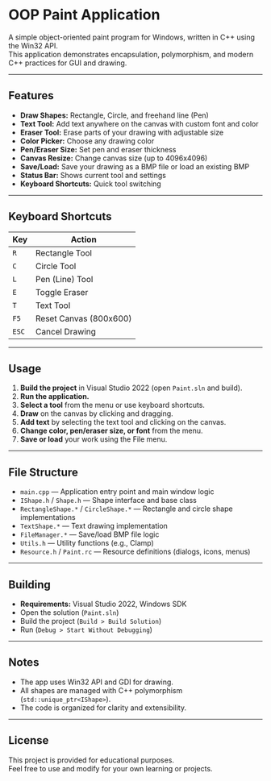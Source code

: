 # OOP Paint Application

A simple object-oriented paint program for Windows, written in C++ using the Win32 API.  
This application demonstrates encapsulation, polymorphism, and modern C++ practices for GUI and drawing.

---

## Features

- **Draw Shapes:** Rectangle, Circle, and freehand line (Pen)
- **Text Tool:** Add text anywhere on the canvas with custom font and color
- **Eraser Tool:** Erase parts of your drawing with adjustable size
- **Color Picker:** Choose any drawing color
- **Pen/Eraser Size:** Set pen and eraser thickness
- **Canvas Resize:** Change canvas size (up to 4096x4096)
- **Save/Load:** Save your drawing as a BMP file or load an existing BMP
- **Status Bar:** Shows current tool and settings
- **Keyboard Shortcuts:** Quick tool switching

---

## Keyboard Shortcuts

| Key         | Action                |
|-------------|-----------------------|
| `R`         | Rectangle Tool        |
| `C`         | Circle Tool           |
| `L`         | Pen (Line) Tool       |
| `E`         | Toggle Eraser         |
| `T`         | Text Tool             |
| `F5`        | Reset Canvas (800x600)|
| `ESC`       | Cancel Drawing        |

---

## Usage

1. **Build the project** in Visual Studio 2022 (open `Paint.sln` and build).
2. **Run the application.**
3. **Select a tool** from the menu or use keyboard shortcuts.
4. **Draw** on the canvas by clicking and dragging.
5. **Add text** by selecting the text tool and clicking on the canvas.
6. **Change color, pen/eraser size, or font** from the menu.
7. **Save or load** your work using the File menu.

---

## File Structure

- `main.cpp` — Application entry point and main window logic
- `IShape.h` / `Shape.h` — Shape interface and base class
- `RectangleShape.*` / `CircleShape.*` — Rectangle and circle shape implementations
- `TextShape.*` — Text drawing implementation
- `FileManager.*` — Save/load BMP file logic
- `Utils.h` — Utility functions (e.g., Clamp)
- `Resource.h` / `Paint.rc` — Resource definitions (dialogs, icons, menus)

---

## Building

- **Requirements:** Visual Studio 2022, Windows SDK
- Open the solution (`Paint.sln`)
- Build the project (`Build > Build Solution`)
- Run (`Debug > Start Without Debugging`)

---

## Notes

- The app uses Win32 API and GDI for drawing.
- All shapes are managed with C++ polymorphism (`std::unique_ptr<IShape>`).
- The code is organized for clarity and extensibility.

---

## License

This project is provided for educational purposes.  
Feel free to use and modify for your own learning or projects.

